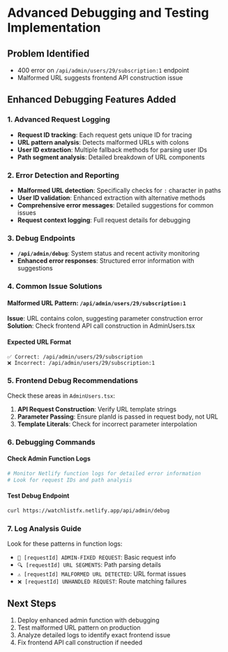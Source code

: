 # Advanced Debugging and Testing Implementation

## Problem Identified
- 400 error on `/api/admin/users/29/subscription:1` endpoint
- Malformed URL suggests frontend API construction issue

## Enhanced Debugging Features Added

### 1. Advanced Request Logging
- **Request ID tracking**: Each request gets unique ID for tracing
- **URL pattern analysis**: Detects malformed URLs with colons
- **User ID extraction**: Multiple fallback methods for parsing user IDs
- **Path segment analysis**: Detailed breakdown of URL components

### 2. Error Detection and Reporting
- **Malformed URL detection**: Specifically checks for `:` character in paths
- **User ID validation**: Enhanced extraction with alternative methods
- **Comprehensive error messages**: Detailed suggestions for common issues
- **Request context logging**: Full request details for debugging

### 3. Debug Endpoints
- **`/api/admin/debug`**: System status and recent activity monitoring
- **Enhanced error responses**: Structured error information with suggestions

### 4. Common Issue Solutions

#### Malformed URL Pattern: `/api/admin/users/29/subscription:1`
**Issue**: URL contains colon, suggesting parameter construction error
**Solution**: Check frontend API call construction in AdminUsers.tsx

#### Expected URL Format
```
✅ Correct: /api/admin/users/29/subscription
❌ Incorrect: /api/admin/users/29/subscription:1
```

### 5. Frontend Debug Recommendations
Check these areas in `AdminUsers.tsx`:
1. **API Request Construction**: Verify URL template strings
2. **Parameter Passing**: Ensure planId is passed in request body, not URL
3. **Template Literals**: Check for incorrect parameter interpolation

### 6. Debugging Commands

#### Check Admin Function Logs
```bash
# Monitor Netlify function logs for detailed error information
# Look for request IDs and path analysis
```

#### Test Debug Endpoint
```bash
curl https://watchlistfx.netlify.app/api/admin/debug
```

### 7. Log Analysis Guide
Look for these patterns in function logs:
- `🔧 [requestId] ADMIN-FIXED REQUEST`: Basic request info
- `🔍 [requestId] URL SEGMENTS`: Path parsing details  
- `⚠️ [requestId] MALFORMED URL DETECTED`: URL format issues
- `❌ [requestId] UNHANDLED REQUEST`: Route matching failures

## Next Steps
1. Deploy enhanced admin function with debugging
2. Test malformed URL pattern on production
3. Analyze detailed logs to identify exact frontend issue
4. Fix frontend API call construction if needed
